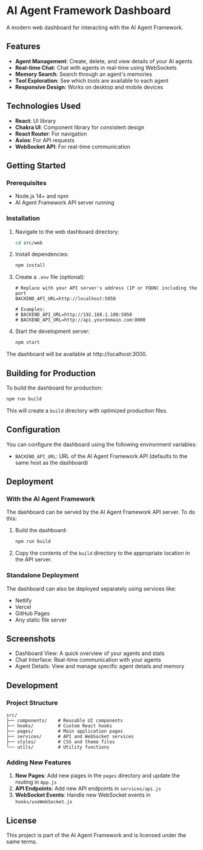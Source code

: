 # AI Agent Framework Dashboard

A modern web dashboard for interacting with the AI Agent Framework.

## Features

- **Agent Management**: Create, delete, and view details of your AI agents
- **Real-time Chat**: Chat with agents in real-time using WebSockets
- **Memory Search**: Search through an agent's memories
- **Tool Exploration**: See which tools are available to each agent
- **Responsive Design**: Works on desktop and mobile devices

## Technologies Used

- **React**: UI library
- **Chakra UI**: Component library for consistent design
- **React Router**: For navigation
- **Axios**: For API requests
- **WebSocket API**: For real-time communication

## Getting Started

### Prerequisites

- Node.js 14+ and npm
- AI Agent Framework API server running

### Installation

1. Navigate to the web dashboard directory:
   ```bash
   cd src/web
   ```

2. Install dependencies:
   ```bash
   npm install
   ```

3. Create a `.env` file (optional):
   ```
   # Replace with your API server's address (IP or FQDN) including the port
   BACKEND_API_URL=http://localhost:5050

   # Examples:
   # BACKEND_API_URL=http://192.168.1.100:5050
   # BACKEND_API_URL=http://api.yourdomain.com:8000
   ```

4. Start the development server:
   ```bash
   npm start
   ```

The dashboard will be available at http://localhost:3000.

## Building for Production

To build the dashboard for production:

```bash
npm run build
```

This will create a `build` directory with optimized production files.

## Configuration

You can configure the dashboard using the following environment variables:

- `BACKEND_API_URL`: URL of the AI Agent Framework API (defaults to the same host as the dashboard)

## Deployment

### With the AI Agent Framework

The dashboard can be served by the AI Agent Framework API server. To do this:

1. Build the dashboard:
   ```bash
   npm run build
   ```

2. Copy the contents of the `build` directory to the appropriate location in the API server.

### Standalone Deployment

The dashboard can also be deployed separately using services like:

- Netlify
- Vercel
- GitHub Pages
- Any static file server

## Screenshots

- Dashboard View: A quick overview of your agents and stats
- Chat Interface: Real-time communication with your agents
- Agent Details: View and manage specific agent details and memory

## Development

### Project Structure

```
src/
├── components/    # Reusable UI components
├── hooks/         # Custom React hooks
├── pages/         # Main application pages
├── services/      # API and WebSocket services
├── styles/        # CSS and theme files
└── utils/         # Utility functions
```

### Adding New Features

1. **New Pages**: Add new pages in the `pages` directory and update the routing in `App.js`
2. **API Endpoints**: Add new API endpoints in `services/api.js`
3. **WebSocket Events**: Handle new WebSocket events in `hooks/useWebSocket.js`

## License

This project is part of the AI Agent Framework and is licensed under the same terms.
